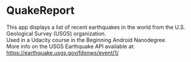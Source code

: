 # QuakeReport
This app displays a list of recent earthquakes in the world from the U.S. Geological Survey (USGS) organization.  
Used in a Udacity course in the Beginning Android Nanodegree.  
More info on the USGS Earthquake API available at: https://earthquake.usgs.gov/fdsnws/event/1/
